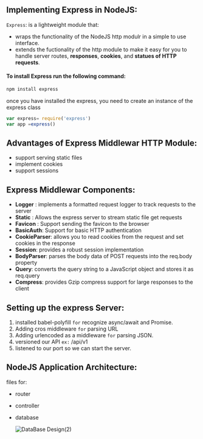 ## Implementing Express in NodeJS:

`Express`: is a lightweight module that:
 - wraps the functionality of the NodeJS http modulr in a simple to use interface.
 - extends the fuctionality of the http module to make it easy for you to handle server routes, **responses**, **cookies**, and **statues of HTTP requests**.

  #### To install Express run the following command:
  ```javascript
 npm install express
```
once you have installed the express, you need to create an instance of the express class

```javascript
var express= require('express')
var app =express()
```
## Advantages of Express Middlewar HTTP Module: 
- support serving static files
- implement cookies
- support sessions

## Express Middlewar Components:
  - **Logger** : implements a formatted request logger to track requests to the server
  - **Static** : Allows the express server to stream static file get requests
  - **Favicon** : Support sending the favicon to the browser
  - **BasicAuth**: Support for basic HTTP authentication
  - **CookieParser**: allows you to read cookies from the request and set cookies in the response
  - **Session**: provides a robust session implementation
  - **BodyParser**: parses the body data of POST requests into the req.body property
  - **Query**: converts the query string to a JavaScript object and stores it as req.query
  - **Compress**: provides Gzip compress support for large responses to the client

## Setting up the express Server:

   1) installed babel-polyfill `for` recognize async/await and Promise.
   2) Adding cros middleware `for` parsing URL 
   3) Adding urlencoded as a middleware `for` parsing JSON.
   4) versioned our API `ex:` /api/v1
   5) listened to our port so we can start the server.

## NodeJS Application Architecture:
files for:
- router
- controller
- database
  
  ![DataBase Design(2)](https://github.com/Eng-YasminKotb/NodeJS_Level1/assets/122429943/bd21bd06-c791-44af-ab37-5b660059afeb)


